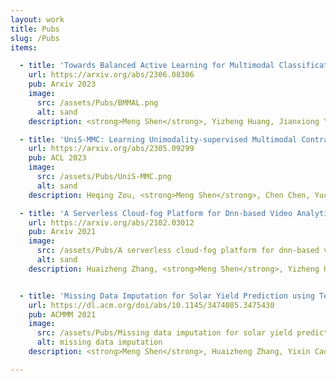 ```yaml
---
layout: work
title: Pubs
slug: /Pubs
items:

  - title: 'Towards Balanced Active Learning for Multimodal Classification'
    url: https://arxiv.org/abs/2306.08306
    pub: Arxiv 2023
    image:
      src: /assets/Pubs/BMMAL.png
      alt: sand
    description: <strong>Meng Shen</strong>, Yizheng Huang, Jianxiong Yin, Heqing Zou, Deepu Rajan, and Simon See

  - title: 'UniS-MMC: Learning Unimodality-supervised Multimodal Contrastive Representations'
    url: https://arxiv.org/abs/2305.09299
    pub: ACL 2023
    image:
      src: /assets/Pubs/UniS-MMC.png
      alt: sand
    description: Heqing Zou, <strong>Meng Shen</strong>, Chen Chen, Yuchen Hu, Deepu Rajan, Eng Siong Chng

  - title: 'A Serverless Cloud-fog Platform for Dnn-based Video Analytics with Incremental Learning'
    url: https://arxiv.org/abs/2102.03012
    pub: Arxiv 2021
    image:
      src: /assets/Pubs/A serverless cloud-fog platform for dnn-based video analytics with incremental learning.png
      alt: sand
    description: Huaizheng Zhang, <strong>Meng Shen</strong>, Yizheng Huang, Yonggang Wen, Yong Luo, Guanyu Gao, Kyle Guan


  - title: 'Missing Data Imputation for Solar Yield Prediction using Temporal Multi-Modal Variational Auto-Encoder'
    url: https://dl.acm.org/doi/abs/10.1145/3474085.3475430
    pub: ACMMM 2021
    image:
      src: /assets/Pubs/Missing data imputation for solar yield prediction using temporal multi-modal Variational auto-encoder.png
      alt: missing data imputation
    description: <strong>Meng Shen</strong>, Huaizheng Zhang, Yixin Cao, Fan Yang, and Yonggang Wen

---
```


<!-- <br />
<br /> -->